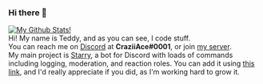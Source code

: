 ### Hi there 👋

[![My Github Stats!](https://github-readme-stats.vercel.app/api?username=craziiace)](https://github.com/craziiace/github-readme-stats)<br>
Hi! My name is Teddy, and as you can see, I code stuff.<br>
You can reach me on [Discord](https://discord.gg/zwyFZ7h) at **CraziiAce#0001**, or join [my server](https://discord.gg/zwyFZ7h).<br>
My main project is [Starry](https://starrybot.xyz), a bot for Discord with loads of commands including logging, moderation, and reaction roles. You can add it using [this link](https://discord.com/oauth2/authorize?client_id=716798638277525535&scope=bot&permissions=8), and I'd really appreciate if you did, as I'm working hard to grow it.
